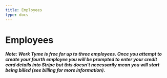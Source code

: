 ```yaml
---
title: Employees
type: docs
---
```


# Employees

_**Note: Work Tyme is free for up to three employees. Once you attempt to create your fourth employee you will be prompted to enter your credit card details into Stripe but this doesn't necessarily mean you will start being billed (see billing for more information).**_